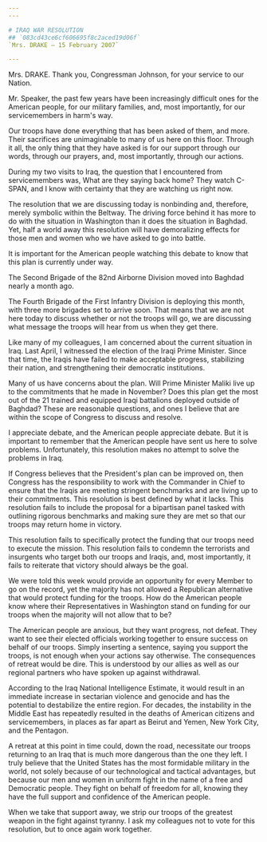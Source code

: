 ```yaml
---
---

# IRAQ WAR RESOLUTION
## `083cd43ce6cf606695f8c2aced19d06f`
`Mrs. DRAKE — 15 February 2007`

---
```



Mrs. DRAKE. Thank you, Congressman Johnson, for your service to our 
Nation.

Mr. Speaker, the past few years have been increasingly difficult ones 
for the American people, for our military families, and, most 
importantly, for our servicemembers in harm's way.

Our troops have done everything that has been asked of them, and 
more. Their sacrifices are unimaginable to many of us here on this 
floor. Through it all, the only thing that they have asked is for our 
support through our words, through our prayers, and, most importantly, 
through our actions.

During my two visits to Iraq, the question that I encountered from 
servicemembers was, What are they saying back home? They watch C-SPAN, 
and I know with certainty that they are watching us right now.

The resolution that we are discussing today is nonbinding and, 
therefore, merely symbolic within the Beltway. The driving force behind 
it has more to do with the situation in Washington than it does the 
situation in Baghdad. Yet, half a world away this resolution will have 
demoralizing effects for those men and women who we have asked to go 
into battle.

It is important for the American people watching this debate to know 
that this plan is currently under way.

The Second Brigade of the 82nd Airborne Division moved into Baghdad 
nearly a month ago.



The Fourth Brigade of the First Infantry Division is deploying this 
month, with three more brigades set to arrive soon. That means that we 
are not here today to discuss whether or not the troops will go, we are 
discussing what message the troops will hear from us when they get 
there.

Like many of my colleagues, I am concerned about the current 
situation in Iraq. Last April, I witnessed the election of the Iraqi 
Prime Minister. Since that time, the Iraqis have failed to make 
acceptable progress, stabilizing their nation, and strengthening their 
democratic institutions.

Many of us have concerns about the plan. Will Prime Minister Maliki 
live up to the commitments that he made in November? Does this plan get 
the most out of the 21 trained and equipped Iraqi battalions deployed 
outside of Baghdad? These are reasonable questions, and ones I believe 
that are within the scope of Congress to discuss and resolve.

I appreciate debate, and the American people appreciate debate. But 
it is important to remember that the American people have sent us here 
to solve problems. Unfortunately, this resolution makes no attempt to 
solve the problems in Iraq.

If Congress believes that the President's plan can be improved on, 
then Congress has the responsibility to work with the Commander in 
Chief to ensure that the Iraqis are meeting stringent benchmarks and 
are living up to their commitments. This resolution is best defined by 
what it lacks. This resolution fails to include the proposal for a 
bipartisan panel tasked with outlining rigorous benchmarks and making 
sure they are met so that our troops may return home in victory.

This resolution fails to specifically protect the funding that our 
troops need to execute the mission. This resolution fails to condemn 
the terrorists and insurgents who target both our troops and Iraqis, 
and, most importantly, it fails to reiterate that victory should always 
be the goal.

We were told this week would provide an opportunity for every Member 
to go on the record, yet the majority has not allowed a Republican 
alternative that would protect funding for the troops. How do the 
American people know where their Representatives in Washington stand on 
funding for our troops when the majority will not allow that to be?

The American people are anxious, but they want progress, not defeat. 
They want to see their elected officials working together to ensure 
success on behalf of our troops. Simply inserting a sentence, saying 
you support the troops, is not enough when your actions say otherwise. 
The consequences of retreat would be dire. This is understood by our 
allies as well as our regional partners who have spoken up against 
withdrawal.

According to the Iraq National Intelligence Estimate, it would result 
in an immediate increase in sectarian violence and genocide and has the 
potential to destabilize the entire region. For decades, the 
instability in the Middle East has repeatedly resulted in the deaths of 
American citizens and servicemembers, in places as far apart as Beirut 
and Yemen, New York City, and the Pentagon.

A retreat at this point in time could, down the road, necessitate our 
troops returning to an Iraq that is much more dangerous than the one 
they left. I truly believe that the United States has the most 
formidable military in the world, not solely because of our 
technological and tactical advantages, but because our men and women in 
uniform fight in the name of a free and Democratic people. They fight 
on behalf of freedom for all, knowing they have the full support and 
confidence of the American people.

When we take that support away, we strip our troops of the greatest 
weapon in the fight against tyranny. I ask my colleagues not to vote 
for this resolution, but to once again work together.